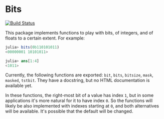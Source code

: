 # Bits

[![Build Status](https://travis-ci.org/rfourquet/Bits.jl.svg?branch=master)](https://travis-ci.org/rfourquet/Bits.jl)

This package implements functions to play with bits, of integers, and of floats to a certain extent.
For example:
```julia
julia> bits(0b110101011)
<00000001 10101011>

julia> ans[1:4]
<1011>
```

Currently, the following functions are exported: `bit`, `bits`, `bitsize`, `mask`, `masked`, `tstbit`.
They have a docstring, but no HTML documentation is available yet.

In these functions, the right-most bit of a value has index `1`, but in some applications it's more natural for it to have index `0`.
So the functions will likely be also implemented with indexes starting at `0`, and both alternatives will be available.
It's possible that the default will be changed.
